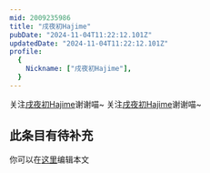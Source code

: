 ```yaml
---
mid: 2009235986
title: "戌夜初Hajime"
pubDate: "2024-11-04T11:22:12.101Z"
updatedDate: "2024-11-04T11:22:12.101Z"
profile:
  {
    Nickname: ["戌夜初Hajime"],
  }
---
```


关注[戌夜初Hajime](https://space.bilibili.com/2009235986)谢谢喵~ 关注[戌夜初Hajime](https://space.bilibili.com/2009235986)谢谢喵~

## 此条目有待补充
你可以在[这里](https://github.com/Yuhanawa/VTuber.ICU-Content/edit/master/v/戌夜初Hajime/index.md)编辑本文

